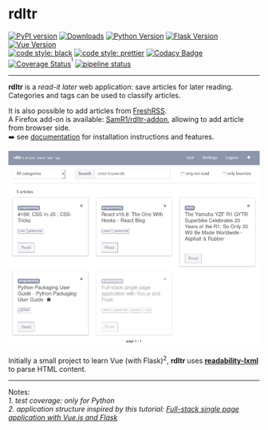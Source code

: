 # rdltr

[![PyPI version](https://img.shields.io/pypi/v/rdltr.svg)](https://pypi.org/project/rdltr/)
[![Downloads](https://pepy.tech/badge/rdltr)](https://pepy.tech/project/rdltr)
[![Python Version](https://img.shields.io/badge/python-3.6+-brightgreen.svg)](https://python.org)
[![Flask Version](https://img.shields.io/badge/flask-1.1.1-brightgreen.svg)](http://flask.pocoo.org/)
[![Vue Version](https://img.shields.io/badge/vue-2.6.11-brightgreen.svg)](https://vuejs.org/)  
[![code style: black](https://img.shields.io/badge/code%20style-black-black)](https://github.com/psf/black) 
[![code style: prettier](https://img.shields.io/badge/code_style-prettier-ff69b4.svg)](https://github.com/prettier/prettier) 
[![Codacy Badge](https://api.codacy.com/project/badge/Grade/70a84eefaea5413abf464a053abf9d19)](https://www.codacy.com/app/SamR1/rdltr)
[![Coverage Status](https://coveralls.io/repos/github/SamR1/rdltr/badge.svg?branch=master)](https://coveralls.io/github/SamR1/rdltr?branch=master)<sup><sup>1</sup></sup>
[![pipeline status](https://gitlab.com/SamR1/rdltr/badges/master/pipeline.svg)](https://gitlab.com/SamR1/rdltr/commits/master)

----

**rdltr** is a _read-it later_ web application: save articles for later reading.  
Categories and tags can be used to classify articles.  

It is also possible to add articles from [FreshRSS](https://freshrss.org/).  
A Firefox add-on is available: [SamR1/rdltr-addon](https://github.com/SamR1/rdltr-addon), allowing
 to add article from browser side.  
➡️ see [documentation](https://samr1.github.io/rdltr/index.html) for installation instructions and features.  

![application screenshot](https://raw.githubusercontent.com/SamR1/rdltr/master/docsrc/source/_images/screenshot.png)

Initially a small project to learn Vue (with Flask)<sup>2</sup>, **rdltr** uses 
**[readability-lxml](https://github.com/buriy/python-readability)** to parse HTML 
content.

---

Notes:  
_1. test coverage: only for Python_  
_2. application structure inspired by this tutorial: [Full-stack single page application with Vue.js and Flask](https://codeburst.io/full-stack-single-page-application-with-vue-js-and-flask-b1e036315532)_  
